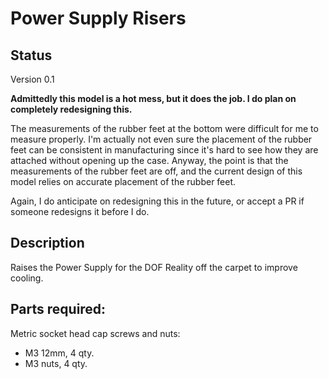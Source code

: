 # Power Supply Risers

## Status

Version 0.1

**Admittedly this model is a hot mess, but it does the job. I do plan on completely redesigning this.**

The measurements of the rubber feet at the bottom were difficult for me to measure properly. I'm actually not even sure the placement of the rubber feet can be consistent in manufacturing since it's hard to see how they are attached without opening up the case. Anyway, the point is that the measurements of the rubber feet are off, and the current design of this model relies on accurate placement of the rubber feet.

Again, I do anticipate on redesigning this in the future, or accept a PR if someone redesigns it before I do.

## Description

Raises the Power Supply for the DOF Reality off the carpet to improve cooling.

## Parts required:

Metric socket head cap screws and nuts:

- M3 12mm, 4 qty.
- M3 nuts, 4 qty.
